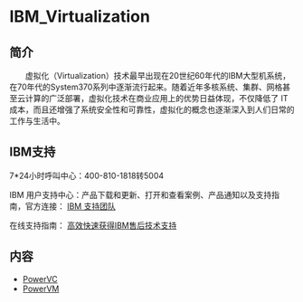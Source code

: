 # IBM_Virtualization

## 简介
&#8195;&#8195;虚拟化（Virtualization）技术最早出现在20世纪60年代的IBM大型机系统，在70年代的System370系列中逐渐流行起来。随着近年多核系统、集群、网格甚至云计算的广泛部署，虚拟化技术在商业应用上的优势日益体现，不仅降低了 IT 成本，而且还增强了系统安全性和可靠性，虚拟化的概念也逐渐深入到人们日常的工作与生活中。

## IBM支持
7\*24小时呼叫中心：400-810-1818转5004

IBM 用户支持中心：产品下载和更新、打开和查看案例、产品通知以及支持指南，官方连接：
[IBM 支持团队](https://www.ibm.com/mysupport/s/?language=zh_CN)

在线支持指南：
[高效快速获得IBM售后技术支持](https://mp.weixin.qq.com/s/abopnPZ8uEQ7PC56YiJJHw)

## 内容
- [PowerVC](https://ebook.big1000.com/04-IBM_Virtualization/01-PowerVC/)
- [PowerVM](https://ebook.big1000.com/04-IBM_Virtualization/02-PowerVM/)
